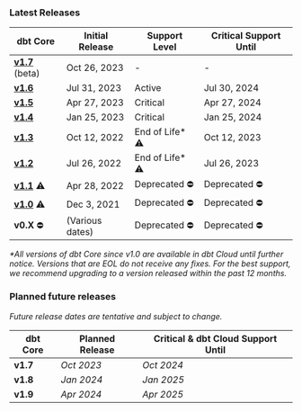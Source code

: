 ### Latest Releases

| dbt Core                                                   | Initial Release | Support Level | Critical Support Until  | 
|------------------------------------------------------------|-----------------|----------------|-------------------------|
| [**v1.7**](/docs/dbt-versions/core-upgrade/upgrading-to-v1.7) (beta)| Oct 26, 2023 | -              | -                       |
| [**v1.6**](/docs/dbt-versions/core-upgrade/upgrading-to-v1.6)   | Jul 31, 2023    | Active         | Jul 30, 2024            |
| [**v1.5**](/docs/dbt-versions/core-upgrade/upgrading-to-v1.5)   | Apr 27, 2023    | Critical       | Apr 27, 2024            | 
| [**v1.4**](/docs/dbt-versions/core-upgrade/upgrading-to-v1.4)   | Jan 25, 2023    | Critical       | Jan 25, 2024            | 
| [**v1.3**](/docs/dbt-versions/core-upgrade/upgrading-to-v1.3)   | Oct 12, 2022    | End of Life* ⚠️ | Oct 12, 2023            | 
| [**v1.2**](/docs/dbt-versions/core-upgrade/upgrading-to-v1.2)   | Jul 26, 2022    | End of Life* ⚠️ | Jul 26, 2023            |
| [**v1.1**](/docs/dbt-versions/core-upgrade/upgrading-to-v1.1) ⚠️ | Apr 28, 2022    | Deprecated ⛔️  | Deprecated ⛔️            | 
| [**v1.0**](/docs/dbt-versions/core-upgrade/upgrading-to-v1.0) ⚠️ | Dec 3, 2021     | Deprecated ⛔️  | Deprecated ⛔️           | 
|  **v0.X** ⛔️                                               | (Various dates) | Deprecated ⛔️  | Deprecated ⛔️            | 
_*All versions of dbt Core since v1.0 are available in dbt Cloud until further notice. Versions that are EOL do not receive any fixes. For the best support, we recommend upgrading to a version released within the past 12 months._
### Planned future releases

_Future release dates are tentative and subject to change._

| dbt Core | Planned Release | Critical & dbt Cloud Support Until  |
|----------|-----------------|-------------------------------------|
| **v1.7** | _Oct 2023_      | _Oct 2024_                          |
| **v1.8** | _Jan 2024_      | _Jan 2025_                          |
| **v1.9** | _Apr 2024_      | _Apr 2025_                          |
